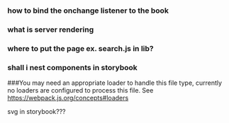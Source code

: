 ### how to bind the onchange listener to the book

### what is server rendering

### where to put the page ex. search.js in lib?

### shall i nest components in storybook

###You may need an appropriate loader to handle this file type, currently no loaders are configured to process this file. See https://webpack.js.org/concepts#loaders

svg in storybook???

<!-- reuse booklist however there is no optionlist anymore -->
